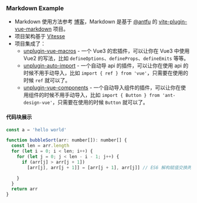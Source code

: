 <div class="text-center my-6">
  <!-- You can use Vue components inside markdown -->
  <div i-carbon:aperture class="text-4xl m-auto"/>
  <h3 class="mt-2">Markdown Example</h3>
</div>

- Markdown 使用方法参考 [博客](https://webb1an.github.io/blog/front-end/vue3.html#vue3-%E6%94%AF%E6%8C%81-markdown)，Markdown 是基于 [@antfu](https://github.com/antfu) 的 [vite-plugin-vue-markdown](https://github.com/antfu/vite-plugin-vue-markdown) 项目。
- 项目架构基于 [Vitesse](https://github.com/antfu/vitesse)
- 项目集成了：
  - [unplugin-vue-macros](https://github.com/sxzz/unplugin-vue-macros) - 一个 Vue3 的宏插件，可以让你在 Vue3 中使用 Vue2 的写法，比如 `defineOptions`、`defineProps`、`defineEmits` 等等。
  - [unplugin-auto-import](https://github.com/antfu/unplugin-auto-import) - 一个自动导 api 的插件，可以让你在使用 api 的时候不用手动导入，比如 `import { ref } from 'vue'`，只需要在使用的时候 `ref` 就可以了。
  - [unplugin-vue-components](https://github.com/antfu/unplugin-vue-components) - 一个自动导入组件的插件，可以让你在使用组件的时候不用手动导入，比如 `import { Button } from 'ant-design-vue'`，只需要在使用的时候 `Button` 就可以了。


#### 代码块展示

```js
const a = 'hello world'
```

```js
function bubbleSort(arr: number[]): number[] {
  const len = arr.length
  for (let i = 0; i < len; i++) {
    for (let j = 0; j < len - i - 1; j++) {
      if (arr[j] > arr[j + 1])
        [arr[j], arr[j + 1]] = [arr[j + 1], arr[j]] // ES6 解构赋值交换两个元素的值

    }
  }
  return arr
}
```

